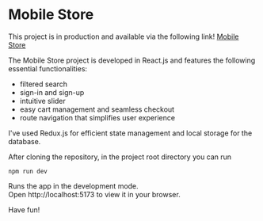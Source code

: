 # Mobile Store
This project is in production and available via the following link! [Mobile Store](https://valodmobile.netlify.app/)  

The Mobile Store project is developed in React.js and features the following essential functionalities:
- filtered search
- sign-in and sign-up
- intuitive slider
- easy cart management and seamless checkout
- route navigation that simplifies user experience

I've used Redux.js for efficient state management and local storage for the database.  

After cloning the repository, in the project root directory you can run  

`npm run dev`  

Runs the app in the development mode.  
Open http://localhost:5173 to view it in your browser.  

Have fun!
